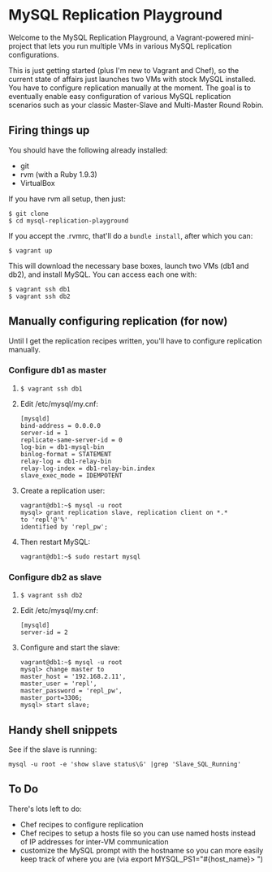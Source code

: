 # MySQL Replication Playground
Welcome to the MySQL Replication Playground, a Vagrant-powered mini-project
that lets you run multiple VMs in various MySQL replication configurations.

This is just getting started (plus I'm new to Vagrant and Chef), so the current
state of affairs just launches two VMs with stock MySQL installed.  You have
to configure replication manually at the moment.  The goal is to eventually
enable easy configuration of various MySQL replication scenarios such as your
classic Master-Slave and Multi-Master Round Robin.

## Firing things up
You should have the following already installed:

 - git
 - rvm (with a Ruby 1.9.3)
 - VirtualBox

If you have rvm all setup, then just:

    $ git clone 
    $ cd mysql-replication-playground

If you accept the .rvmrc, that'll do a ```bundle install```, after which you
can:

    $ vagrant up

This will download the necessary base boxes, launch two VMs (db1 and db2), and
install MySQL.  You can access each one with:

    $ vagrant ssh db1
    $ vagrant ssh db2

## Manually configuring replication (for now)
Until I get the replication recipes written, you'll have to configure 
replication manually.


### Configure db1 as master

1.  ```$ vagrant ssh db1```
2.  Edit /etc/mysql/my.cnf:

        [mysqld]
        bind-address = 0.0.0.0
        server-id = 1
        replicate-same-server-id = 0
        log-bin = db1-mysql-bin
        binlog-format = STATEMENT
        relay-log = db1-relay-bin
        relay-log-index = db1-relay-bin.index
        slave_exec_mode = IDEMPOTENT

3.  Create a replication user:

        vagrant@db1:~$ mysql -u root
        mysql> grant replication slave, replication client on *.*
        to 'repl'@'%'
        identified by 'repl_pw';

4.  Then restart MySQL:

        vagrant@db1:~$ sudo restart mysql


### Configure db2 as slave

1.  ```$ vagrant ssh db2```
2.  Edit /etc/mysql/my.cnf:

        [mysqld]
        server-id = 2

3.  Configure and start the slave:

        vagrant@db1:~$ mysql -u root
        mysql> change master to
        master_host = '192.168.2.11',
        master_user = 'repl',
        master_password = 'repl_pw',
        master_port=3306;
        mysql> start slave;


## Handy shell snippets

See if the slave is running:

    mysql -u root -e 'show slave status\G' |grep 'Slave_SQL_Running'


## To Do
There's lots left to do:
 - Chef recipes to configure replication
 - Chef recipes to setup a hosts file so you can use named hosts instead of
   IP addresses for inter-VM communication
 - customize the MySQL prompt with the hostname so you can more easily keep 
   track of where you are (via export MYSQL_PS1="#{host_name}> ")
